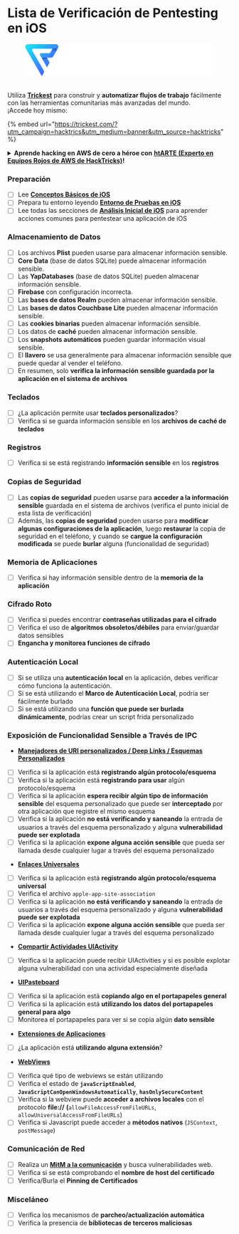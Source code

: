 # Lista de Verificación de Pentesting en iOS

<figure><img src="../.gitbook/assets/image (3) (1) (1) (1) (1).png" alt=""><figcaption></figcaption></figure>

\
Utiliza [**Trickest**](https://trickest.com/?utm\_campaign=hacktrics\&utm\_medium=banner\&utm\_source=hacktricks) para construir y **automatizar flujos de trabajo** fácilmente con las herramientas comunitarias más avanzadas del mundo.\
¡Accede hoy mismo:

{% embed url="https://trickest.com/?utm_campaign=hacktrics&utm_medium=banner&utm_source=hacktricks" %}

<details>

<summary><strong>Aprende hacking en AWS de cero a héroe con</strong> <a href="https://training.hacktricks.xyz/courses/arte"><strong>htARTE (Experto en Equipos Rojos de AWS de HackTricks)</strong></a><strong>!</strong></summary>

Otras formas de apoyar a HackTricks:

* Si deseas ver tu **empresa anunciada en HackTricks** o **descargar HackTricks en PDF** ¡Consulta los [**PLANES DE SUSCRIPCIÓN**](https://github.com/sponsors/carlospolop)!
* Obtén la [**merchandising oficial de PEASS & HackTricks**](https://peass.creator-spring.com)
* Descubre [**La Familia PEASS**](https://opensea.io/collection/the-peass-family), nuestra colección exclusiva de [**NFTs**](https://opensea.io/collection/the-peass-family)
* **Únete al** 💬 [**grupo de Discord**](https://discord.gg/hRep4RUj7f) o al [**grupo de telegram**](https://t.me/peass) o **síguenos** en **Twitter** 🐦 [**@carlospolopm**](https://twitter.com/hacktricks_live)**.**
* **Comparte tus trucos de hacking enviando PRs a los repositorios de** [**HackTricks**](https://github.com/carlospolop/hacktricks) y [**HackTricks Cloud**](https://github.com/carlospolop/hacktricks-cloud).

</details>

### Preparación

* [ ] Lee [**Conceptos Básicos de iOS**](ios-pentesting/ios-basics.md)
* [ ] Prepara tu entorno leyendo [**Entorno de Pruebas en iOS**](ios-pentesting/ios-testing-environment.md)
* [ ] Lee todas las secciones de [**Análisis Inicial de iOS**](ios-pentesting/#initial-analysis) para aprender acciones comunes para pentestear una aplicación de iOS

### Almacenamiento de Datos

* [ ] Los archivos **Plist** pueden usarse para almacenar información sensible.
* [ ] **Core Data** (base de datos SQLite) puede almacenar información sensible.
* [ ] Las **YapDatabases** (base de datos SQLite) pueden almacenar información sensible.
* [ ] **Firebase** con configuración incorrecta.
* [ ] Las **bases de datos Realm** pueden almacenar información sensible.
* [ ] Las **bases de datos Couchbase Lite** pueden almacenar información sensible.
* [ ] Las **cookies binarias** pueden almacenar información sensible.
* [ ] Los datos de **caché** pueden almacenar información sensible.
* [ ] Los **snapshots automáticos** pueden guardar información visual sensible.
* [ ] El **llavero** se usa generalmente para almacenar información sensible que puede quedar al vender el teléfono.
* [ ] En resumen, solo **verifica la información sensible guardada por la aplicación en el sistema de archivos**

### Teclados

* [ ] ¿La aplicación permite usar **teclados personalizados**?
* [ ] Verifica si se guarda información sensible en los **archivos de caché de teclados**

### **Registros**

* [ ] Verifica si se está registrando **información sensible** en los **registros**

### Copias de Seguridad

* [ ] Las **copias de seguridad** pueden usarse para **acceder a la información sensible** guardada en el sistema de archivos (verifica el punto inicial de esta lista de verificación)
* [ ] Además, las **copias de seguridad** pueden usarse para **modificar algunas configuraciones de la aplicación**, luego **restaurar** la copia de seguridad en el teléfono, y cuando se **cargue la configuración modificada** se puede **burlar** alguna (funcionalidad de seguridad)

### **Memoria de Aplicaciones**

* [ ] Verifica si hay información sensible dentro de la **memoria de la aplicación**

### **Cifrado Roto**

* [ ] Verifica si puedes encontrar **contraseñas utilizadas para el cifrado**
* [ ] Verifica el uso de **algoritmos obsoletos/débiles** para enviar/guardar datos sensibles
* [ ] **Engancha y monitorea funciones de cifrado**

### **Autenticación Local**

* [ ] Si se utiliza una **autenticación local** en la aplicación, debes verificar cómo funciona la autenticación.
* [ ] Si se está utilizando el **Marco de Autenticación Local**, podría ser fácilmente burlado
* [ ] Si se está utilizando una **función que puede ser burlada dinámicamente**, podrías crear un script frida personalizado

### Exposición de Funcionalidad Sensible a Través de IPC

* [**Manejadores de URI personalizados / Deep Links / Esquemas Personalizados**](ios-pentesting/#custom-uri-handlers-deeplinks-custom-schemes)
* [ ] Verifica si la aplicación está **registrando algún protocolo/esquema**
* [ ] Verifica si la aplicación está **registrando para usar** algún protocolo/esquema
* [ ] Verifica si la aplicación **espera recibir algún tipo de información sensible** del esquema personalizado que puede ser **interceptado** por otra aplicación que registre el mismo esquema
* [ ] Verifica si la aplicación **no está verificando y saneando** la entrada de usuarios a través del esquema personalizado y alguna **vulnerabilidad puede ser explotada**
* [ ] Verifica si la aplicación **expone alguna acción sensible** que pueda ser llamada desde cualquier lugar a través del esquema personalizado
* [**Enlaces Universales**](ios-pentesting/#universal-links)
* [ ] Verifica si la aplicación está **registrando algún protocolo/esquema universal**
* [ ] Verifica el archivo `apple-app-site-association`
* [ ] Verifica si la aplicación **no está verificando y saneando** la entrada de usuarios a través del esquema personalizado y alguna **vulnerabilidad puede ser explotada**
* [ ] Verifica si la aplicación **expone alguna acción sensible** que pueda ser llamada desde cualquier lugar a través del esquema personalizado
* [**Compartir Actividades UIActivity**](ios-pentesting/ios-uiactivity-sharing.md)
* [ ] Verifica si la aplicación puede recibir UIActivities y si es posible explotar alguna vulnerabilidad con una actividad especialmente diseñada
* [**UIPasteboard**](ios-pentesting/ios-uipasteboard.md)
* [ ] Verifica si la aplicación está **copiando algo en el portapapeles general**
* [ ] Verifica si la aplicación está **utilizando los datos del portapapeles general para algo**
* [ ] Monitorea el portapapeles para ver si se copia algún **dato sensible**
* [**Extensiones de Aplicaciones**](ios-pentesting/ios-app-extensions.md)
* [ ] ¿La aplicación está **utilizando alguna extensión**?
* [**WebViews**](ios-pentesting/ios-webviews.md)
* [ ] Verifica qué tipo de webviews se están utilizando
* [ ] Verifica el estado de **`javaScriptEnabled`**, **`JavaScriptCanOpenWindowsAutomatically`**, **`hasOnlySecureContent`**
* [ ] Verifica si la webview puede **acceder a archivos locales** con el protocolo **file://** **(**`allowFileAccessFromFileURLs`, `allowUniversalAccessFromFileURLs`)
* [ ] Verifica si Javascript puede acceder a **métodos nativos** (`JSContext`, `postMessage`)

### Comunicación de Red

* [ ] Realiza un [**MitM a la comunicación**](ios-pentesting/#network-communication) y busca vulnerabilidades web.
* [ ] Verifica si se está comprobando el **nombre de host del certificado**
* [ ] Verifica/Burla el **Pinning de Certificados**

### **Misceláneo**

* [ ] Verifica los mecanismos de **parcheo/actualización automática**
* [ ] Verifica la presencia de **bibliotecas de terceros maliciosas**
